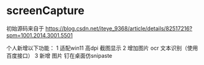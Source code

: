# screenCapture

初始源码来自于 https://blog.csdn.net/iteye_9368/article/details/82517216?spm=1001.2014.3001.5501

个人新增以下功能：
1 适配win11 高dpi 截图显示
2 增加图片 ocr 文本识别（使用百度接口）
3 新增 图片 钉在桌面仿snipaste
